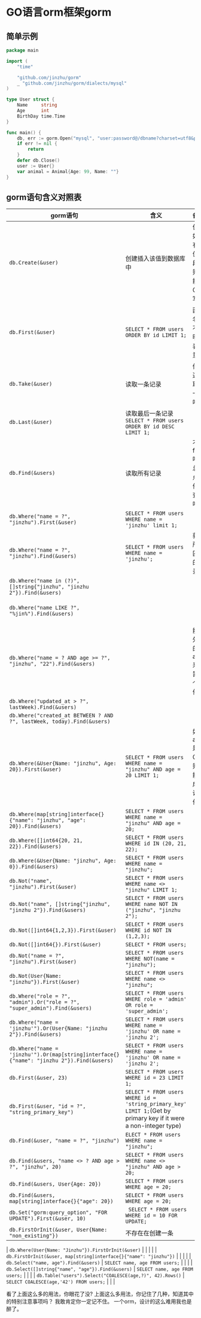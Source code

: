 # GO语言orm框架gorm

## 简单示例

```go
package main

import (
	"time"

	"github.com/jinzhu/gorm"
	_ "github.com/jinzhu/gorm/dialects/mysql"
)

type User struct {
	Name     string
	Age      int
	BirthDay time.Time
}

func main() {
	db, err := gorm.Open("mysql", "user:password@/dbname?charset=utf8&parseTime=True&loc=Local")
	if err != nil {
		return
	}
	defer db.Close()
    user := User{}
    var animal = Animal{Age: 99, Name: ""}
}
```

## gorm语句含义对照表

| gorm语句                                                                                    | 含义                                                                                                               | 备注                  | 吐槽               |
|-------------------------------------------------------------------------------------------|------------------------------------------------------------------------------------------------------------------|---------------------|------------------|
| `db.Create(&user)`                                                                        | 创建插入该值到数据库中                                                                                                      | 但是 如果有0值字段，则不能把0值写入 |                  |
| `db.First(&user)`                                                                         | `SELECT * FROM users ORDER BY id LIMIT 1;`                                                                       | 函数名称不能明确表达意思        |                  |
| `db.Take(&user)`                                                                          | 读取一条记录                                                                                                           | 你知道读取那一条吗？          |                  |
| `db.Last(&user)`                                                                          | 读取最后一条记录 `SELECT * FROM users ORDER BY id DESC LIMIT 1;`                                                         |                     |                  |
| `db.Find(&users)`                                                                         | 读取所有记录                                                                                                           | 不是find吗，总给点条件来查找吧   |                  |
| `db.Where("name = ?", "jinzhu").First(&user)`                                             | `SELECT * FROM users WHERE name = 'jinzhu' limit 1;`                                                             |                     |                  |
| `db.Where("name = ?", "jinzhu").Find(&users)`                                             | `SELECT * FROM users WHERE name = 'jinzhu';`                                                                     | 获取所有匹配的记录           |                  |
| `db.Where("name in (?)", []string{"jinzhu", "jinzhu 2"}).Find(&users)`                    |                                                                                                                  |                     |                  |
| `db.Where("name LIKE ?", "%jin%").Find(&users)`                                           |                                                                                                                  |                     | 能加limit,offset 吗 |
| `db.Where("name = ? AND age >= ?", "jinzhu", "22").Find(&users)`                          |                                                                                                                  | 能用外面的and来设置多个条件吗    |                  |
| `db.Where("updated_at > ?", lastWeek).Find(&users)`                                       |                                                                                                                  |                     |                  |
| `db.Where("created_at BETWEEN ? AND ?", lastWeek, today).Find(&users)`                    |                                                                                                                  |                     |                  |
| `db.Where(&User{Name: "jinzhu", Age: 20}).First(&user)`                                   | `SELECT * FROM users WHERE name = "jinzhu" AND age = 20 LIMIT 1;`                                                | 如果age是0，则不能构成查询条件   | 太奇葩了吧            |
| `db.Where(map[string]interface{}{"name": "jinzhu", "age": 20}).Find(&users)`              | `SELECT * FROM users WHERE name = "jinzhu" AND age = 20; `                                                       |                     |                  |
| `db.Where([]int64{20, 21, 22}).Find(&users)`                                              | `SELECT * FROM users WHERE id IN (20, 21, 22);`                                                                  |                     |                  |
| `db.Where(&User{Name: "jinzhu", Age: 0}).Find(&users)`                                    | `SELECT * FROM users WHERE name = "jinzhu";`                                                                     |                     |                  |
| `db.Not("name", "jinzhu").First(&user)`                                                   | `SELECT * FROM users WHERE name <> "jinzhu" LIMIT 1;`                                                            |                     |                  |
| `db.Not("name", []string{"jinzhu", "jinzhu 2"}).Find(&users)`                             | `SELECT * FROM users WHERE name NOT IN ("jinzhu", "jinzhu 2");`                                                  |                     |                  |
| `db.Not([]int64{1,2,3}).First(&user)`                                                     | `SELECT * FROM users WHERE id NOT IN (1,2,3);`                                                                   |                     |                  |
| `db.Not([]int64{}).First(&user)`                                                          | `SELECT * FROM users;`                                                                                           |                     |                  |
| `db.Not("name = ?", "jinzhu").First(&user)`                                               | `SELECT * FROM users WHERE NOT(name = "jinzhu");`                                                                |                     |                  |
| `db.Not(User{Name: "jinzhu"}).First(&user)`                                               | `SELECT * FROM users WHERE name <> "jinzhu";`                                                                    |                     |                  |
| `db.Where("role = ?", "admin").Or("role = ?", "super_admin").Find(&users)`                | `SELECT * FROM users WHERE role = 'admin' OR role = 'super_admin';`                                              |                     |                  |
| `db.Where("name = 'jinzhu'").Or(User{Name: "jinzhu 2"}).Find(&users)`                     | `SELECT * FROM users WHERE name = 'jinzhu' OR name = 'jinzhu 2';`                                                |                     |                  |
| `db.Where("name = 'jinzhu'").Or(map[string]interface{}{"name": "jinzhu 2"}).Find(&users)` | `SELECT * FROM users WHERE name = 'jinzhu' OR name = 'jinzhu 2';`                                                |                     |                  |
| `db.First(&user, 23)`                                                                     | `SELECT * FROM users WHERE id = 23 LIMIT 1;`                                                                     |                     |                  |
| `db.First(&user, "id = ?", "string_primary_key")`                                         | `SELECT * FROM users WHERE id = 'string_primary_key' LIMIT 1;`(Get by primary key if it were a non-integer type) |                     |                  |
| `db.Find(&user, "name = ?", "jinzhu")`                                                    | `ELECT * FROM users WHERE name = "jinzhu";`                                                                      |                     |                  |
| `db.Find(&users, "name <> ? AND age > ?", "jinzhu", 20)`                                  | `SELECT * FROM users WHERE name <> "jinzhu" AND age > 20;`                                                       |                     |                  |
| `db.Find(&users, User{Age: 20})`                                                          | `SELECT * FROM users WHERE age = 20;`                                                                            |                     |                  |
| `db.Find(&users, map[string]interface{}{"age": 20})`                                      | `SELECT * FROM users WHERE age = 20;`                                                                            |                     |                  |
| `db.Set("gorm:query_option", "FOR UPDATE").First(&user, 10)`                              | ` SELECT * FROM users WHERE id = 10 FOR UPDATE;`                                                                 |                     |                  |
| `db.FirstOrInit(&user, User{Name: "non_existing"})`                                       | 不存在在创建一条                                                                                                         |                     |                  |






| `db.Where(User{Name: "Jinzhu"}).FirstOrInit(&user)`                                         |                                                                                                                    |                       |         |
| `db.FirstOrInit(&user, map[string]interface{}{"name": "jinzhu"})`                           |                                                                                                                    |                       |         |
| `db.Select("name, age").Find(&users)`                                                       | `SELECT name, age FROM users;`                                                                                     |                       |         |
| `db.Select([]string{"name", "age"}).Find(&users)`                                           | `SELECT name, age FROM users;`                                                                                     |                       |         |
| `db.Table("users").Select("COALESCE(age,?)", 42).Rows()`                                    | `SELECT COALESCE(age,'42') FROM users;`                                                                            |                       |         |


看了上面这么多的用法，你眼花了没?
上面这么多用法，你记住了几种，知道其中的特别注意事项吗？
我敢肯定你一定记不住。
一个orm，设计的这么难用我也是醉了。